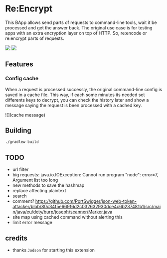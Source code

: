 # Re:Encrypt

This BApp allows send parts of requests to command-line tools, wait it be processed and get the answer back. The original use case is for testing apps with an extra encryption layer on top of HTTP. So, re:encode or re:encrypt parts of requests. 

![](decrypting)
![](config)

## Features 

### Config cache
When a request is processed successly, the original command-line config is saved in a cache file. This way, if each some minutes its needed set differents keys to decrypt, you can check the history later and show a message saying the request is been processed with a cached key. 

![](cache message)

## Building

```bash
./gradlew build
```

## TODO

- url filter
- big requests: java.io.IOException: Cannot run program "node": error=7, Argument list too long
- new methods to save the hashmap
- replace affecting plaintext
- search
- comment? https://github.com/PortSwigger/json-web-token-attacker/blob/80c34f5e669f6d2c032632930dce4c6b237481b1/src/main/java/eu/dety/burp/joseph/scanner/Marker.java
- site map using cached command without alerting this
- limit error message

## credits

- thanks `Jodson` for starting this extension 